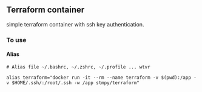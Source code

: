## Terraform container
simple terraform container with ssh key authentication.

### To use
#### Alias

```
# Alias file ~/.bashrc, ~/.zshrc, ~/.profile ... wtvr

alias terraform="docker run -it --rm --name terraform -v $(pwd):/app -v $HOME/.ssh/:/root/.ssh -w /app stmpy/terraform"
```
